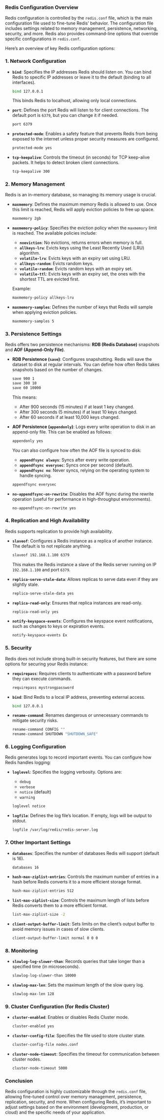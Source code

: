 ### Redis Configuration Overview

Redis configuration is controlled by the `redis.conf` file, which is the main configuration file used to fine-tune Redis' behavior. The configuration file includes settings related to memory management, persistence, networking, security, and more. Redis also provides command-line options that override specific configurations in `redis.conf`.

Here’s an overview of key Redis configuration options:

### 1. **Network Configuration**
   - **`bind`**: Specifies the IP addresses Redis should listen on. You can bind Redis to specific IP addresses or leave it to the default (binding to all interfaces).
     ```bash
     bind 127.0.0.1
     ```
     This binds Redis to localhost, allowing only local connections.

   - **`port`**: Defines the port Redis will listen to for client connections. The default port is `6379`, but you can change it if needed.
     ```bash
     port 6379
     ```

   - **`protected-mode`**: Enables a safety feature that prevents Redis from being exposed to the internet unless proper security measures are configured.
     ```bash
     protected-mode yes
     ```

   - **`tcp-keepalive`**: Controls the timeout (in seconds) for TCP keep-alive packets. It helps to detect broken client connections.
     ```bash
     tcp-keepalive 300
     ```

### 2. **Memory Management**
   Redis is an in-memory database, so managing its memory usage is crucial.

   - **`maxmemory`**: Defines the maximum memory Redis is allowed to use. Once this limit is reached, Redis will apply eviction policies to free up space.
     ```bash
     maxmemory 2gb
     ```

   - **`maxmemory-policy`**: Specifies the eviction policy when the `maxmemory` limit is reached. The available policies include:
     - **`noeviction`**: No evictions, returns errors when memory is full.
     - **`allkeys-lru`**: Evicts keys using the Least Recently Used (LRU) algorithm.
     - **`volatile-lru`**: Evicts keys with an expiry set using LRU.
     - **`allkeys-random`**: Evicts random keys.
     - **`volatile-random`**: Evicts random keys with an expiry set.
     - **`volatile-ttl`**: Evicts keys with an expiry set, the ones with the shortest TTL are evicted first.

     Example:
     ```bash
     maxmemory-policy allkeys-lru
     ```

   - **`maxmemory-samples`**: Defines the number of keys that Redis will sample when applying eviction policies.
     ```bash
     maxmemory-samples 5
     ```

### 3. **Persistence Settings**
   Redis offers two persistence mechanisms: **RDB (Redis Database)** snapshots and **AOF (Append-Only File)**.

   - **RDB Persistence (`save`)**: Configures snapshotting. Redis will save the dataset to disk at regular intervals. You can define how often Redis takes snapshots based on the number of changes.
     ```bash
     save 900 1
     save 300 10
     save 60 10000
     ```
     This means:
     - After 900 seconds (15 minutes) if at least 1 key changed.
     - After 300 seconds (5 minutes) if at least 10 keys changed.
     - After 60 seconds if at least 10,000 keys changed.

   - **AOF Persistence (`appendonly`)**: Logs every write operation to disk in an append-only file. This can be enabled as follows:
     ```bash
     appendonly yes
     ```
     You can also configure how often the AOF file is synced to disk:
     - **`appendfsync always`**: Syncs after every write operation.
     - **`appendfsync everysec`**: Syncs once per second (default).
     - **`appendfsync no`**: Never syncs, relying on the operating system to handle syncing.
     ```bash
     appendfsync everysec
     ```

   - **`no-appendfsync-on-rewrite`**: Disables the AOF fsync during the rewrite operation (useful for performance in high-throughput environments).
     ```bash
     no-appendfsync-on-rewrite yes
     ```

### 4. **Replication and High Availability**
   Redis supports replication to provide high availability.

   - **`slaveof`**: Configures a Redis instance as a replica of another instance. The default is to not replicate anything.
     ```bash
     slaveof 192.168.1.100 6379
     ```
     This makes the Redis instance a slave of the Redis server running on IP `192.168.1.100` and port `6379`.

   - **`replica-serve-stale-data`**: Allows replicas to serve data even if they are slightly stale.
     ```bash
     replica-serve-stale-data yes
     ```

   - **`replica-read-only`**: Ensures that replica instances are read-only.
     ```bash
     replica-read-only yes
     ```

   - **`notify-keyspace-events`**: Configures the keyspace event notifications, such as changes to keys or expiration events.
     ```bash
     notify-keyspace-events Ex
     ```

### 5. **Security**
   Redis does not include strong built-in security features, but there are some options for securing your Redis instance:

   - **`requirepass`**: Requires clients to authenticate with a password before they can execute commands.
     ```bash
     requirepass mystrongpassword
     ```

   - **`bind`**: Bind Redis to a local IP address, preventing external access.
     ```bash
     bind 127.0.0.1
     ```

   - **`rename-command`**: Renames dangerous or unnecessary commands to mitigate security risks.
     ```bash
     rename-command CONFIG ""
     rename-command SHUTDOWN "SHUTDOWN_SAFE"
     ```

### 6. **Logging Configuration**
   Redis generates logs to record important events. You can configure how Redis handles logging:

   - **`loglevel`**: Specifies the logging verbosity. Options are:
     - `debug`
     - `verbose`
     - `notice` (default)
     - `warning`
     ```bash
     loglevel notice
     ```

   - **`logfile`**: Defines the log file’s location. If empty, logs will be output to stdout.
     ```bash
     logfile /var/log/redis/redis-server.log
     ```

### 7. **Other Important Settings**
   - **`databases`**: Specifies the number of databases Redis will support (default is 16).
     ```bash
     databases 16
     ```

   - **`hash-max-ziplist-entries`**: Controls the maximum number of entries in a hash before Redis converts it to a more efficient storage format.
     ```bash
     hash-max-ziplist-entries 512
     ```

   - **`list-max-ziplist-size`**: Controls the maximum length of lists before Redis converts them to a more efficient format.
     ```bash
     list-max-ziplist-size -2
     ```

   - **`client-output-buffer-limit`**: Sets limits on the client’s output buffer to avoid memory issues in cases of slow clients.
     ```bash
     client-output-buffer-limit normal 0 0 0
     ```

### 8. **Monitoring**
   - **`slowlog-log-slower-than`**: Records queries that take longer than a specified time (in microseconds).
     ```bash
     slowlog-log-slower-than 10000
     ```

   - **`slowlog-max-len`**: Sets the maximum length of the slow query log.
     ```bash
     slowlog-max-len 128
     ```

### 9. **Cluster Configuration (for Redis Cluster)**
   - **`cluster-enabled`**: Enables or disables Redis Cluster mode.
     ```bash
     cluster-enabled yes
     ```

   - **`cluster-config-file`**: Specifies the file used to store cluster state.
     ```bash
     cluster-config-file nodes.conf
     ```

   - **`cluster-node-timeout`**: Specifies the timeout for communication between cluster nodes.
     ```bash
     cluster-node-timeout 5000
     ```

### Conclusion

Redis configuration is highly customizable through the `redis.conf` file, allowing fine-tuned control over memory management, persistence, replication, security, and more. When configuring Redis, it’s important to adjust settings based on the environment (development, production, or cloud) and the specific needs of your application.
